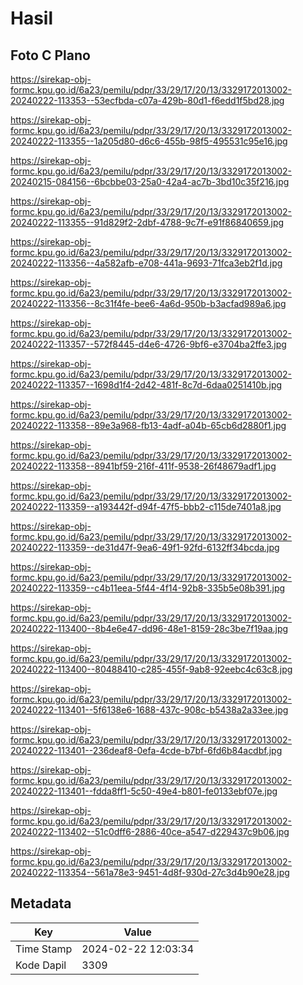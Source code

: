 # Hasil

## Foto C Plano

https://sirekap-obj-formc.kpu.go.id/6a23/pemilu/pdpr/33/29/17/20/13/3329172013002-20240222-113353--53ecfbda-c07a-429b-80d1-f6edd1f5bd28.jpg

https://sirekap-obj-formc.kpu.go.id/6a23/pemilu/pdpr/33/29/17/20/13/3329172013002-20240222-113355--1a205d80-d6c6-455b-98f5-495531c95e16.jpg

https://sirekap-obj-formc.kpu.go.id/6a23/pemilu/pdpr/33/29/17/20/13/3329172013002-20240215-084156--6bcbbe03-25a0-42a4-ac7b-3bd10c35f216.jpg

https://sirekap-obj-formc.kpu.go.id/6a23/pemilu/pdpr/33/29/17/20/13/3329172013002-20240222-113355--91d829f2-2dbf-4788-9c7f-e91f86840659.jpg

https://sirekap-obj-formc.kpu.go.id/6a23/pemilu/pdpr/33/29/17/20/13/3329172013002-20240222-113356--4a582afb-e708-441a-9693-71fca3eb2f1d.jpg

https://sirekap-obj-formc.kpu.go.id/6a23/pemilu/pdpr/33/29/17/20/13/3329172013002-20240222-113356--8c31f4fe-bee6-4a6d-950b-b3acfad989a6.jpg

https://sirekap-obj-formc.kpu.go.id/6a23/pemilu/pdpr/33/29/17/20/13/3329172013002-20240222-113357--572f8445-d4e6-4726-9bf6-e3704ba2ffe3.jpg

https://sirekap-obj-formc.kpu.go.id/6a23/pemilu/pdpr/33/29/17/20/13/3329172013002-20240222-113357--1698d1f4-2d42-481f-8c7d-6daa0251410b.jpg

https://sirekap-obj-formc.kpu.go.id/6a23/pemilu/pdpr/33/29/17/20/13/3329172013002-20240222-113358--89e3a968-fb13-4adf-a04b-65cb6d2880f1.jpg

https://sirekap-obj-formc.kpu.go.id/6a23/pemilu/pdpr/33/29/17/20/13/3329172013002-20240222-113358--8941bf59-216f-411f-9538-26f48679adf1.jpg

https://sirekap-obj-formc.kpu.go.id/6a23/pemilu/pdpr/33/29/17/20/13/3329172013002-20240222-113359--a193442f-d94f-47f5-bbb2-c115de7401a8.jpg

https://sirekap-obj-formc.kpu.go.id/6a23/pemilu/pdpr/33/29/17/20/13/3329172013002-20240222-113359--de31d47f-9ea6-49f1-92fd-6132ff34bcda.jpg

https://sirekap-obj-formc.kpu.go.id/6a23/pemilu/pdpr/33/29/17/20/13/3329172013002-20240222-113359--c4b11eea-5f44-4f14-92b8-335b5e08b391.jpg

https://sirekap-obj-formc.kpu.go.id/6a23/pemilu/pdpr/33/29/17/20/13/3329172013002-20240222-113400--8b4e6e47-dd96-48e1-8159-28c3be7f19aa.jpg

https://sirekap-obj-formc.kpu.go.id/6a23/pemilu/pdpr/33/29/17/20/13/3329172013002-20240222-113400--80488410-c285-455f-9ab8-92eebc4c63c8.jpg

https://sirekap-obj-formc.kpu.go.id/6a23/pemilu/pdpr/33/29/17/20/13/3329172013002-20240222-113401--5f6138e6-1688-437c-908c-b5438a2a33ee.jpg

https://sirekap-obj-formc.kpu.go.id/6a23/pemilu/pdpr/33/29/17/20/13/3329172013002-20240222-113401--236deaf8-0efa-4cde-b7bf-6fd6b84acdbf.jpg

https://sirekap-obj-formc.kpu.go.id/6a23/pemilu/pdpr/33/29/17/20/13/3329172013002-20240222-113401--fdda8ff1-5c50-49e4-b801-fe0133ebf07e.jpg

https://sirekap-obj-formc.kpu.go.id/6a23/pemilu/pdpr/33/29/17/20/13/3329172013002-20240222-113402--51c0dff6-2886-40ce-a547-d229437c9b06.jpg

https://sirekap-obj-formc.kpu.go.id/6a23/pemilu/pdpr/33/29/17/20/13/3329172013002-20240222-113354--561a78e3-9451-4d8f-930d-27c3d4b90e28.jpg


## Metadata

| Key        | Value               |
| ---------- | ------------------- |
| Time Stamp | 2024-02-22 12:03:34 |
| Kode Dapil | 3309                |



